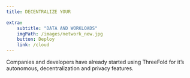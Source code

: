 ```yaml
---
title: DECENTRALIZE YOUR

extra:
    subtitle: "DATA AND WORKLOADS"
    imgPath: /images/network_new.jpg
    button: Deploy
    link: /cloud
---
```


Companies and developers have already started using ThreeFold for it’s autonomous, decentralization and privacy features.
